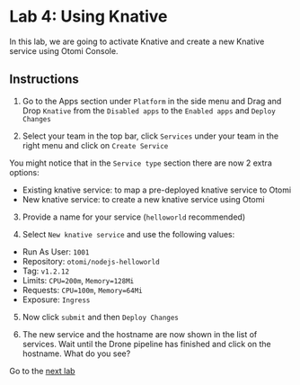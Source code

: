 # Lab 4: Using Knative

In this lab, we are going to activate Knative and create a new Knative service using Otomi Console.

## Instructions

1. Go to the Apps section under `Platform` in the side menu and Drag and Drop `Knative` from the `Disabled apps` to the `Enabled apps` and `Deploy Changes`

2. Select your team in the top bar, click `Services` under your team in the right menu and click on `Create Service`

You might notice that in the `Service type` section there are now 2 extra options:

- Existing knative service: to map a pre-deployed knative service to Otomi
- New knative service: to create a new knative service using Otomi

3. Provide a name for your service (`helloworld` recommended)

4. Select `New knative service` and use the following values:

- Run As User: `1001`
- Repository: `otomi/nodejs-helloworld`
- Tag: `v1.2.12`
- Limits: `CPU=200m`, `Memory=128Mi`
- Requests: `CPU=100m`, `Memory=64Mi`
- Exposure: `Ingress`

5. Now click `submit` and then `Deploy Changes`

6. The new service and the hostname are now shown in the list of services. Wait until the Drone pipeline has finished and click on the hostname. What do you see?

Go to the [next lab](../05-harbor/README.md)
